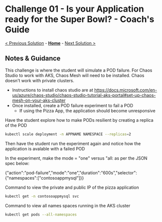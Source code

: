 # Challenge 01 - Is your Application ready for the Super Bowl? - Coach's Guide 

[< Previous Solution](./Solution-00.md) - **[Home](./README.md)** - [Next Solution >](./Solution-02.md)

## Notes & Guidance

This challenge is where the student will simulate a POD failure. For Chaos Studio to work with AKS, Chaos Mesh will need to be installed.
Chaos doesn't work with private clusters. 

- Instructions to install chaos studio are at https://docs.microsoft.com/en-us/azure/chaos-studio/chaos-studio-tutorial-aks-portal#set-up-chaos-mesh-on-your-aks-cluster
- Once installed, create a POD failure experiment to fail a POD
    - If using the Pizza App, the application should become unresponsive 

Have the student explore how to make PODs resilient by creating a replica of the POD

```bash
kubectl scale deployment -n APPNAME NAMESPACE --replicas=2
```
Then have the student run the experiment again and notice how the application is avalable with a failed POD

In the experiment, make the mode = "one" versus "all: as per the JSON spec below:

{"action":"pod-failure","mode":"one","duration":"600s","selector":{"namespaces":["contosoappmysql"]}}

Command to view the private and public IP of the pizza application 

```bash
kubectl get -n contosoappmysql svc

```

Command to view all names spaces running in the AKS cluster

```bash
kubectl get pods --all-namespaces

```
